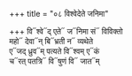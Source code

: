+++
title = "०८ विश्वेदेते जनिमा"

+++
वि᳓श्वे᳓द् एते᳓ ज᳓निमा सं᳓ विविक्तो  
महो᳓ देवा᳓न् बि᳓भ्रती न᳓ व्यथेते  
ए᳓जद् ध्रुव᳓म् पत्यते वि᳓श्वम् ए᳓कं  
च᳓रत् पतत्रि᳓ वि᳓षुणं वि᳓ जात᳓म्